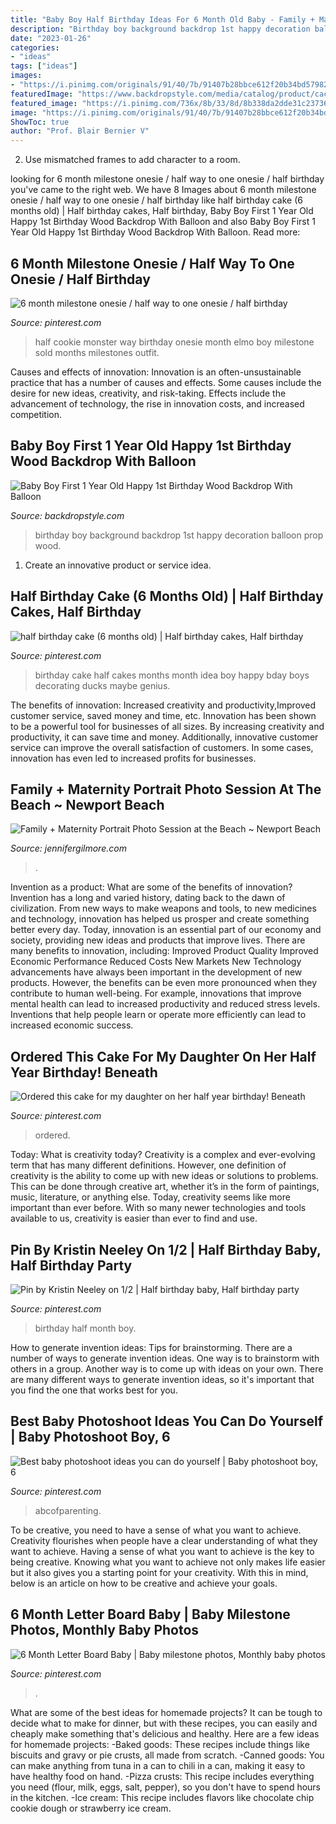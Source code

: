 ```yaml
---
title: "Baby Boy Half Birthday Ideas For 6 Month Old Baby - Family + Maternity Portrait Photo Session At The Beach ~ Newport Beach"
description: "Birthday boy background backdrop 1st happy decoration balloon prop wood"
date: "2023-01-26"
categories:
- "ideas"
tags: ["ideas"]
images:
- "https://i.pinimg.com/originals/91/40/7b/91407b28bbce612f20b34bd57982837d.jpg"
featuredImage: "https://www.backdropstyle.com/media/catalog/product/cache/1/image/363x/040ec09b1e35df139433887a97daa66f/k/-/k-12993.jpg"
featured_image: "https://i.pinimg.com/736x/8b/33/8d/8b338da2dde31c237360c0d76e94907e.jpg"
image: "https://i.pinimg.com/originals/91/40/7b/91407b28bbce612f20b34bd57982837d.jpg"
ShowToc: true
author: "Prof. Blair Bernier V"
---
```



2. Use mismatched frames to add character to a room.

	

		
looking for 6 month milestone onesie / half way to one onesie / half birthday you've came to the right web. We have 8 Images about 6 month milestone onesie / half way to one onesie / half birthday like half birthday cake (6 months old) | Half birthday cakes, Half birthday, Baby Boy First 1 Year Old Happy 1st Birthday Wood Backdrop With Balloon and also Baby Boy First 1 Year Old Happy 1st Birthday Wood Backdrop With Balloon. Read more:
		
    
## 6 Month Milestone Onesie / Half Way To One Onesie / Half Birthday

<img loading=lazy src="https://i.pinimg.com/originals/90/6b/ad/906badb396c1ab37c2d0fa9ed2a567a1.jpg" onerror="this.onerror=null;this.src='https://tse3.mm.bing.net/th?id=OIP.fCNFJVJtiIvwwdApVQtLpQHaJ4&amp;pid=15.1';" alt="6 month milestone onesie / half way to one onesie / half birthday">

_Source: pinterest.com_

>half cookie monster way birthday onesie month elmo boy milestone sold months milestones outfit. 

	

Causes and effects of innovation:
Innovation is an often-unsustainable practice that has a number of causes and effects. Some causes include the desire for new ideas, creativity, and risk-taking. Effects include the advancement of technology, the rise in innovation costs, and increased competition.

    
## Baby Boy First 1 Year Old Happy 1st Birthday Wood Backdrop With Balloon

<img loading=lazy src="https://www.backdropstyle.com/media/catalog/product/cache/1/image/363x/040ec09b1e35df139433887a97daa66f/k/-/k-12993.jpg" onerror="this.onerror=null;this.src='https://tse3.mm.bing.net/th?id=OIP.jpLsJut4h9bvoh91boqH2AAAAA&amp;pid=15.1';" alt="Baby Boy First 1 Year Old Happy 1st Birthday Wood Backdrop With Balloon">

_Source: backdropstyle.com_

>birthday boy background backdrop 1st happy decoration balloon prop wood. 

	

1. Create an innovative product or service idea.

    
## Half Birthday Cake (6 Months Old) | Half Birthday Cakes, Half Birthday

<img loading=lazy src="https://i.pinimg.com/736x/f0/74/be/f074be3e532edf92ef07d20f247dbf45--half-birthday-baby-half-birthday-cakes.jpg" onerror="this.onerror=null;this.src='https://tse2.mm.bing.net/th?id=OIP.SqDM78LNS3qPzmCRTkP01AHaJ3&amp;pid=15.1';" alt="half birthday cake (6 months old) | Half birthday cakes, Half birthday">

_Source: pinterest.com_

>birthday cake half cakes months month idea boy happy bday boys decorating ducks maybe genius. 

	

The benefits of innovation: Increased creativity and productivity,Improved customer service, saved money and time, etc.
Innovation has been shown to be a powerful tool for businesses of all sizes. By increasing creativity and productivity, it can save time and money. Additionally, innovative customer service can improve the overall satisfaction of customers. In some cases, innovation has even led to increased profits for businesses.

    
## Family + Maternity Portrait Photo Session At The Beach ~ Newport Beach

<img loading=lazy src="https://jennifergilmore.com/blog/wp-content/uploads/2013/06/maternitysessionsnewportbeachbalboapier_02(pp_w768_h548).jpg" onerror="this.onerror=null;this.src='https://tse1.mm.bing.net/th?id=OIP.i7J6ZRAc2UpZP8pMoajoyQHaFS&amp;pid=15.1';" alt="Family + Maternity Portrait Photo Session at the Beach ~ Newport Beach">

_Source: jennifergilmore.com_

>. 

	

Invention as a product: What are some of the benefits of innovation?
Invention has a long and varied history, dating back to the dawn of civilization. From new ways to make weapons and tools, to new medicines and technology, innovation has helped us prosper and create something better every day. Today, innovation is an essential part of our economy and society, providing new ideas and products that improve lives. There are many benefits to innovation, including: 
Improved Product Quality 
Improved Economic Performance 
Reduced Costs 
New Markets 
New Technology advancements have always been important in the development of new products. However, the benefits can be even more pronounced when they contribute to human well-being. For example, innovations that improve mental health can lead to increased productivity and reduced stress levels. Inventions that help people learn or operate more efficiently can lead to increased economic success.

    
## Ordered This Cake For My Daughter On Her Half Year Birthday! Beneath

<img loading=lazy src="https://i.pinimg.com/originals/91/40/7b/91407b28bbce612f20b34bd57982837d.jpg" onerror="this.onerror=null;this.src='https://tse4.mm.bing.net/th?id=OIP.YhMsVgW0qC2YQ7u9JlSiQwHaJ4&amp;pid=15.1';" alt="Ordered this cake for my daughter on her half year birthday! Beneath">

_Source: pinterest.com_

>ordered. 

	

Today: What is creativity today?
Creativity is a complex and ever-evolving term that has many different definitions. However, one definition of creativity is the ability to come up with new ideas or solutions to problems. This can be done through creative art, whether it’s in the form of paintings, music, literature, or anything else. Today, creativity seems like more important than ever before. With so many newer technologies and tools available to us, creativity is easier than ever to find and use.

    
## Pin By Kristin Neeley On 1/2 | Half Birthday Baby, Half Birthday Party

<img loading=lazy src="https://i.pinimg.com/originals/71/4a/56/714a56c4131dc46126e2504bd487a104.jpg" onerror="this.onerror=null;this.src='https://tse2.mm.bing.net/th?id=OIP.-WSB6N2sNxunwsClrl3jQAHaL2&amp;pid=15.1';" alt="Pin by Kristin Neeley on 1/2 | Half birthday baby, Half birthday party">

_Source: pinterest.com_

>birthday half month boy. 

	

How to generate invention ideas: Tips for brainstorming.
There are a number of ways to generate invention ideas. One way is to brainstorm with others in a group. Another way is to come up with ideas on your own. There are many different ways to generate invention ideas, so it's important that you find the one that works best for you.

    
## Best Baby Photoshoot Ideas You Can Do Yourself | Baby Photoshoot Boy, 6

<img loading=lazy src="https://i.pinimg.com/736x/8b/33/8d/8b338da2dde31c237360c0d76e94907e.jpg" onerror="this.onerror=null;this.src='https://tse3.mm.bing.net/th?id=OIP.6oGLLqtxvHLT6hydA7FjmwHaLF&amp;pid=15.1';" alt="Best baby photoshoot ideas you can do yourself | Baby photoshoot boy, 6">

_Source: pinterest.com_

>abcofparenting. 

	

To be creative, you need to have a sense of what you want to achieve.
Creativity flourishes when people have a clear understanding of what they want to achieve. Having a sense of what you want to achieve is the key to being creative. Knowing what you want to achieve not only makes life easier but it also gives you a starting point for your creativity. With this in mind, below is an article on how to be creative and achieve your goals.

    
## 6 Month Letter Board Baby | Baby Milestone Photos, Monthly Baby Photos

<img loading=lazy src="https://i.pinimg.com/736x/7e/c0/14/7ec014bbfe61795ec7db110370864da5.jpg" onerror="this.onerror=null;this.src='https://tse4.mm.bing.net/th?id=OIP.X2h4DPQGHGpwFEL7NepdDAHaF8&amp;pid=15.1';" alt="6 Month Letter Board Baby | Baby milestone photos, Monthly baby photos">

_Source: pinterest.com_

>. 

	

What are some of the best ideas for homemade projects?
It can be tough to decide what to make for dinner, but with these recipes, you can easily and cheaply make something that's delicious and healthy. Here are a few ideas for homemade projects: 
-Baked goods: These recipes include things like biscuits and gravy or pie crusts, all made from scratch.
-Canned goods: You can make anything from tuna in a can to chili in a can, making it easy to have healthy food on hand.
-Pizza crusts: This recipe includes everything you need (flour, milk, eggs, salt, pepper), so you don't have to spend hours in the kitchen.
-Ice cream: This recipe includes flavors like chocolate chip cookie dough or strawberry ice cream.

